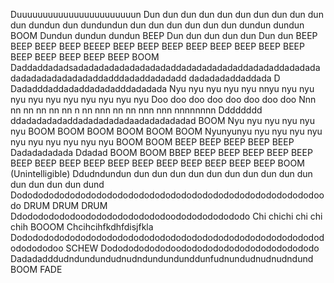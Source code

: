 Duuuuuuuuuuuuuuuuuuuuuuun
Dun dun dun dun dun dun dun dun dun dun dun dundun dun dundundun dun dun dun dun dun dun dundun dundun
BOOM
Dundun dundun dundun
BEEP
Dun dun dun dun dun
Dun dun
BEEP BEEP BEEP BEEP
BEEEP BEEP BEEP BEEP
BEEP BEEP BEEP BEEP BEEP BEEP BEEP BEEP BEEP BEEP BOOM
Daddaddadadsadadadadadadadadadaddadadadadadaddadadaddadadadadadadadadadadadaddadddadaddadadadd dadadadaddaddada
D
Dadadddaddadaddadadadddadadada
Nyu nyu nyu nyu nyu nnyu nyu nyu nyu nyu nyu nyu nyu nyu nyu nyu
Doo doo doo doo doo doo doo doo
Nnn nn nn nn nn nn n nn nnn nn nn nnn nnn nnnnnnnn
Dddddddd ddadadadadaddadadadadadaadadadadadad
BOOM
Nyu nyu nyu nyu nyu nyu
BOOM
BOOM BOOM BOOM BOOM
BOOM
Nyunyunyu nyu nyu nyu nyu nyu nyu nyu nyu nyu nyu
BOOM BOOM
BEEP BEEP
BEEP BEEP BEEP
Dadadadadada
Ddadad
BOOM BOOM
BBEP BEEP
BEEP BEEP BEEP BEEP BEEP BEEP BEEP BEEP BEEP BEEP BEEP BEEP BEEP BEEP BEEP
BOOM
(Unintelligible)
Ddudndundun dun dun dun dun dun dun dun dun dun dun dun dun dun dun dund
Dododododododododododododododododododododododododododododoodo
DRUM DRUM DRUM
Ddodododododoododododododododoodododododododo
Chi chichi chi chi chih
BOOOM
Chcihcihfkdhfdisjfkla
Dodododododododododododododododododododododododododododododododododoo
SCHEW
Dododododododoodododododododododododododo
Dadadadddudndundundudnudndundundunddunfudnundudnudnudndund
BOOM
FADE